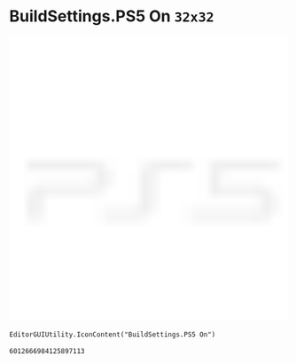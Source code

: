# BuildSettings.PS5 On `32x32`
<img src="/img/BuildSettings.PS5%20On.png" width=512 height=512>

``` CSharp
EditorGUIUtility.IconContent("BuildSettings.PS5 On")
```
```
6012666984125897113
```
